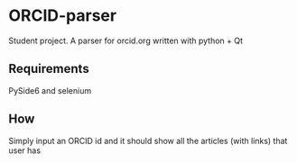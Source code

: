 # ORCID-parser
Student project. A parser for orcid.org written with python + Qt

## Requirements
PySide6 and selenium

## How
Simply input an ORCID id and it should show all the articles (with links) that user has
